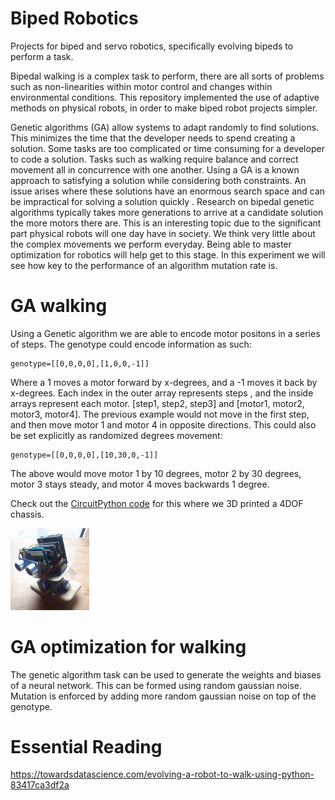 # Biped Robotics
Projects for biped and servo robotics, specifically evolving bipeds to perform a task.

Bipedal walking is a complex task to perform, there are all sorts of problems such as non-linearities within motor control and changes within environmental conditions. This repository implemented the use of adaptive methods on physical robots, in order to make biped robot projects simpler.

Genetic algorithms (GA) allow systems to adapt randomly to find solutions. This minimizes the time that the developer needs to spend creating a solution. Some tasks are too complicated or time consuming for a developer to code a solution. Tasks such as walking require balance and correct movement all in concurrence with one another. Using a GA is a known approach to satisfying a solution while considering both constraints. An issue arises where these
solutions have an enormous search space and can be impractical for solving a solution quickly . Research on bipedal genetic algorithms typically takes more
generations to arrive at a candidate solution the more motors there are.
This is an interesting topic due to the significant part physical robots will one day have in society. We think very little about the complex movements we perform everyday. Being able to master optimization for robotics will help get to this stage. In this experiment we will see how key to the performance of an
algorithm mutation rate is.

# GA walking
Using a Genetic algorithm we are able to encode motor positons in a series of steps. The genotype could encode information as such:
```
genotype=[[0,0,0,0],[1,0,0,-1]]
```
Where a 1 moves a motor forward by x-degrees, and a -1 moves it back by x-degrees. Each index in the outer array represents steps , and the inside arrays represent each motor. [step1, step2, step3] and [motor1, motor2, motor3, motor4]. The previous example would not move in the first step, and then move motor 1 and motor 4 in opposite directions. This could also be set explicitly as randomized degrees movement:
```
genotype=[[0,0,0,0],[10,30,0,-1]]
```
The above would move motor 1 by 10 degrees, motor 2 by 30 degrees, motor 3 stays steady, and motor 4 moves backwards 1 degree.

Check out the [CircuitPython code](https://github.com/shepai/Biped/tree/main/CircuitPython) for this where we 3D printed a 4DOF chassis.

<img src="https://raw.githubusercontent.com/shepai/Biped/main/Misc/robotBob.jpg" width="25%" >

# GA optimization for walking
The genetic algorithm task can be used to generate the weights and biases of a neural network. This can be formed using random gaussian noise. Mutation is enforced by adding more random gaussian noise on top of the genotype.

# Essential Reading
https://towardsdatascience.com/evolving-a-robot-to-walk-using-python-83417ca3df2a
